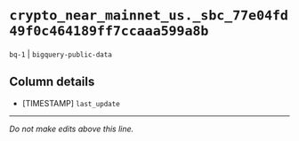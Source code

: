 # `crypto_near_mainnet_us._sbc_77e04fd49f0c464189ff7ccaaa599a8b`
`bq-1` | `bigquery-public-data`

## Column details
* [TIMESTAMP] `last_update`

-------------------------------------------------------------------------------
*Do not make edits above this line.*
